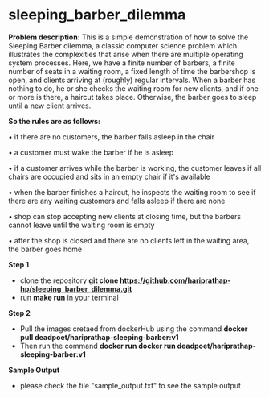 # sleeping_barber_dilemma
**Problem description:**
This is a simple demonstration of how to solve the Sleeping Barber dilemma, a classic computer science problem which illustrates the complexities that arise when there are multiple operating system processes. Here, we have a finite number of barbers, a finite number of seats in a waiting room, a fixed length of time the barbershop is open, and clients arriving at (roughly) regular intervals. When a barber has nothing to do, he or she checks the waiting room for new clients, and if one or more is there, a haircut takes place. Otherwise, the barber
goes to sleep until a new client arrives. 

**So the rules are as follows:**


  • if there are no customers, the barber falls asleep in the chair
  
  • a customer must wake the barber if he is asleep
  
  • if a customer arrives while the barber is working, the customer leaves if all chairs are occupied and sits in an empty chair if it's available
  
  • when the barber finishes a haircut, he inspects the waiting room to see if there are any waiting customers and falls asleep if there are none
  
  • shop can stop accepting new clients at closing time, but the barbers cannot leave until the waiting room is empty
  
  • after the shop is closed and there are no clients left in the waiting area, the barber goes home

**Step 1**
  * clone the repository **git clone https://github.com/hariprathap-hp/sleeping_barber_dilemma.git**
  * run **make run** in your terminal

**Step 2**
  * Pull the images cretaed from dockerHub using the command **docker pull deadpoet/hariprathap-sleeping-barber:v1**
  * Then run the command **docker run docker run deadpoet/hariprathap-sleeping-barber:v1**

**Sample Output**
  * please check the file "sample_output.txt" to see the sample output

